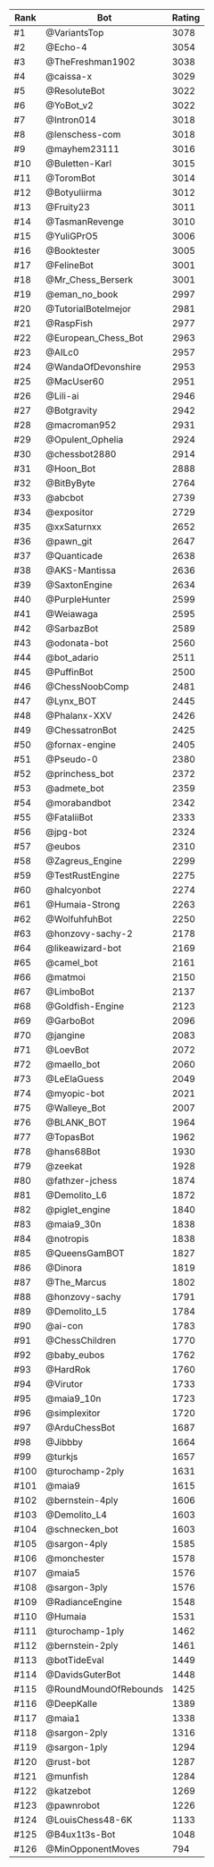 Rank|Bot|Rating
---|---|---
#1|@VariantsTop|3078
#2|@Echo-4|3054
#3|@TheFreshman1902|3038
#4|@caissa-x|3029
#5|@ResoluteBot|3022
#6|@YoBot_v2|3022
#7|@Intron014|3018
#8|@lenschess-com|3018
#9|@mayhem23111|3016
#10|@Buletten-Karl|3015
#11|@ToromBot|3014
#12|@Botyuliirma|3012
#13|@Fruity23|3011
#14|@TasmanRevenge|3010
#15|@YuliGPrO5|3006
#16|@Booktester|3005
#17|@FelineBot|3001
#18|@Mr_Chess_Berserk|3001
#19|@eman_no_book|2997
#20|@TutorialBotelmejor|2981
#21|@RaspFish|2977
#22|@European_Chess_Bot|2963
#23|@AILc0|2957
#24|@WandaOfDevonshire|2953
#25|@MacUser60|2951
#26|@Lili-ai|2946
#27|@Botgravity|2942
#28|@macroman952|2931
#29|@Opulent_Ophelia|2924
#30|@chessbot2880|2914
#31|@Hoon_Bot|2888
#32|@BitByByte|2764
#33|@abcbot|2739
#34|@expositor|2729
#35|@xxSaturnxx|2652
#36|@pawn_git|2647
#37|@Quanticade|2638
#38|@AKS-Mantissa|2636
#39|@SaxtonEngine|2634
#40|@PurpleHunter|2599
#41|@Weiawaga|2595
#42|@SarbazBot|2589
#43|@odonata-bot|2560
#44|@bot_adario|2511
#45|@PuffinBot|2500
#46|@ChessNoobComp|2481
#47|@Lynx_BOT|2445
#48|@Phalanx-XXV|2426
#49|@ChessatronBot|2425
#50|@fornax-engine|2405
#51|@Pseudo-0|2380
#52|@princhess_bot|2372
#53|@admete_bot|2359
#54|@morabandbot|2342
#55|@FataliiBot|2333
#56|@jpg-bot|2324
#57|@eubos|2310
#58|@Zagreus_Engine|2299
#59|@TestRustEngine|2275
#60|@halcyonbot|2274
#61|@Humaia-Strong|2263
#62|@WolfuhfuhBot|2250
#63|@honzovy-sachy-2|2178
#64|@likeawizard-bot|2169
#65|@camel_bot|2161
#66|@matmoi|2150
#67|@LimboBot|2137
#68|@Goldfish-Engine|2123
#69|@GarboBot|2096
#70|@jangine|2083
#71|@LoevBot|2072
#72|@maello_bot|2060
#73|@LeElaGuess|2049
#74|@myopic-bot|2021
#75|@Walleye_Bot|2007
#76|@BLANK_BOT|1964
#77|@TopasBot|1962
#78|@hans68Bot|1930
#79|@zeekat|1928
#80|@fathzer-jchess|1874
#81|@Demolito_L6|1872
#82|@piglet_engine|1840
#83|@maia9_30n|1838
#84|@notropis|1838
#85|@QueensGamBOT|1827
#86|@Dinora|1819
#87|@The_Marcus|1802
#88|@honzovy-sachy|1791
#89|@Demolito_L5|1784
#90|@ai-con|1783
#91|@ChessChildren|1770
#92|@baby_eubos|1762
#93|@HardRok|1760
#94|@Virutor|1733
#95|@maia9_10n|1723
#96|@simplexitor|1720
#97|@ArduChessBot|1687
#98|@Jibbby|1664
#99|@turkjs|1657
#100|@turochamp-2ply|1631
#101|@maia9|1615
#102|@bernstein-4ply|1606
#103|@Demolito_L4|1603
#104|@schnecken_bot|1603
#105|@sargon-4ply|1585
#106|@monchester|1578
#107|@maia5|1576
#108|@sargon-3ply|1576
#109|@RadianceEngine|1548
#110|@Humaia|1531
#111|@turochamp-1ply|1462
#112|@bernstein-2ply|1461
#113|@botTideEval|1449
#114|@DavidsGuterBot|1448
#115|@RoundMoundOfRebounds|1425
#116|@DeepKalle|1389
#117|@maia1|1338
#118|@sargon-2ply|1316
#119|@sargon-1ply|1294
#120|@rust-bot|1287
#121|@munfish|1284
#122|@katzebot|1269
#123|@pawnrobot|1226
#124|@LouisChess48-6K|1133
#125|@B4ux1t3s-Bot|1048
#126|@MinOpponentMoves|794
